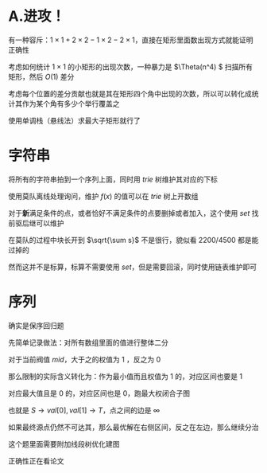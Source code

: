 # A.进攻！

有一种容斥：$1\times 1+2\times 2-1\times 2-2\times 1$，直接在矩形里面数出现方式就能证明正确性

考虑如何统计 $1\times 1$ 的小矩形的出现次数，一种暴力是 $\Theta(n^4) $ 扫描所有矩形，然后 $O(1)$ 差分

考虑每个位置的差分贡献也就是其在矩形四个角中出现的次数，所以可以转化成统计其作为某个角有多少个举行覆盖之

使用单调栈（悬线法）求最大子矩形就行了

# 字符串

将所有的字符串拍到一个序列上面，同时用 $trie$ 树维护其对应的下标

使用莫队离线处理询问，维护 $f(x)$ 的值可以在 $trie$ 树上开数组

对于**新**满足条件的点，或者恰好不满足条件的点要删掉或者加入，这个使用 $set$ 找前驱后继可以维护

在莫队的过程中块长开到 $\sqrt{\sum s}$ 不是很行，貌似看 $2200/4500$ 都是能过掉的

然而这并不是标算，标算不需要使用 $set$，但是需要回滚，同时使用链表维护即可

# 序列

确实是保序回归题

先简单记录做法：对所有数组里面的值进行整体二分

对于当前阀值 $mid$，大于之的权值为 $1$ ，反之为 $0$ 

那么限制的实际含义转化为：作为最小值而且权值为 $1$ 的，对应区间也要是 $1$

对应最大值且是 $0$ 的，对应区间也是 $0$，跑最大权闭合子图

也就是 $S\to val[0],val[1]\to T$，点之间的边是 $\infty$

如果最终源点仍然不可达其，那么最优解在右侧区间，反之在左边，那么继续分治

这个题里面需要附加线段树优化建图

正确性正在看论文